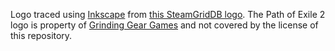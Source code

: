 Logo traced using [Inkscape](https://inkscape.org/) from [this SteamGridDB logo](https://www.steamgriddb.com/logo/128199). The Path of Exile 2 logo is property of [Grinding Gear Games](https://www.grindinggear.com/) and not covered by the license of this repository.
